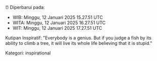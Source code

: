 ⏰ Diperbarui pada:
- WIB: Minggu, 12 Januari 2025 15.27.51 UTC
- WITA: Minggu, 12 Januari 2025 16.27.51 UTC
- WIT: Minggu, 12 Januari 2025 17.27.51 UTC

Kutipan Inspiratif:
"Everybody is a genius. But if you judge a fish by its ability to climb a tree, it will live its whole life believing that it is stupid."


Kategori: inspirational

